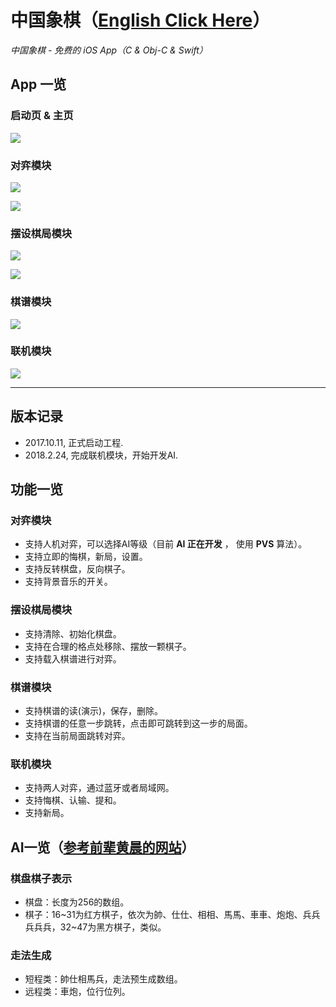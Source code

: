 # 中国象棋（[English Click Here](/README.md)）
*中国象棋 - 免费的 iOS App（C & Obj-C & Swift）*

## App 一览
### 启动页 & 主页
![](ReadMeMedia/Launch&Home.png)

### 对弈模块
![](ReadMeMedia/Game.png)

![](ReadMeMedia/GameSettings&History.png)

### 摆设棋局模块
![](ReadMeMedia/File&Edit.png)

![](ReadMeMedia/FirstSide&CheckMate.png)

### 棋谱模块
![](ReadMeMedia/History&Play.png)

### 联机模块
![](ReadMeMedia/MultiPeer&Waitting.png)

***

## 版本记录
* 2017.10.11, 正式启动工程.
* 2018.2.24, 完成联机模块，开始开发AI.

## 功能一览
### 对弈模块
- 支持人机对弈，可以选择AI等级（目前 __AI 正在开发__ ， 使用 __PVS__ 算法）。
- 支持立即的悔棋，新局，设置。
- 支持反转棋盘，反向棋子。
- 支持背景音乐的开关。

### 摆设棋局模块
- 支持清除、初始化棋盘。
- 支持在合理的格点处移除、摆放一颗棋子。
- 支持载入棋谱进行对弈。

### 棋谱模块
- 支持棋谱的读(演示)，保存，删除。
- 支持棋谱的任意一步跳转，点击即可跳转到这一步的局面。
- 支持在当前局面跳转对弈。

### 联机模块
- 支持两人对弈，通过蓝牙或者局域网。
- 支持悔棋、认输、提和。
- 支持新局。

## AI一览（[参考前辈黄晨的网站](http://www.xqbase.com/computer/eleeye_intro.htm)）
### 棋盘棋子表示
- 棋盘：长度为256的数组。
- 棋子：16~31为红方棋子，依次为帥、仕仕、相相、馬馬、車車、炮炮、兵兵兵兵兵，32~47为黑方棋子，类似。

### 走法生成
- 短程类：帥仕相馬兵，走法预生成数组。
- 远程类：車炮，位行位列。
